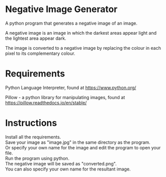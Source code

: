 # Negative Image Generator

A python program that generates a negative image of an image.

A negative image is an image in which the darkest areas appear light and the lightest area appear dark.

The image is converted to a negative image by replacing the colour in each pixel to its complementary colour.

# Requirements

Python Language Interpreter, found at <https://www.python.org/>

Pillow - a python library for manipulating images, found at <https://pillow.readthedocs.io/en/stable/>

# Instructions 

Install all the requirements.  
Save your image as "image.jpg" in the same directory as the program.  
Or specify your own name for the image and edit the program to open your file.  
Run the program using python.  
The negative image will be saved as "converted.png".  
You can also specify your own name for the resultant image.